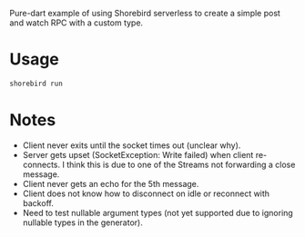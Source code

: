 Pure-dart example of using Shorebird serverless to create a simple post and watch RPC
with a custom type.

# Usage

```bash
shorebird run
```

# Notes
- Client never exits until the socket times out (unclear why).
- Server gets upset (SocketException: Write failed) when client re-connects.
  I think this is due to one of the Streams not forwarding a close message.
- Client never gets an echo for the 5th message.
- Client does not know how to disconnect on idle or reconnect with backoff.
- Need to test nullable argument types (not yet supported due to ignoring
  nullable types in the generator).